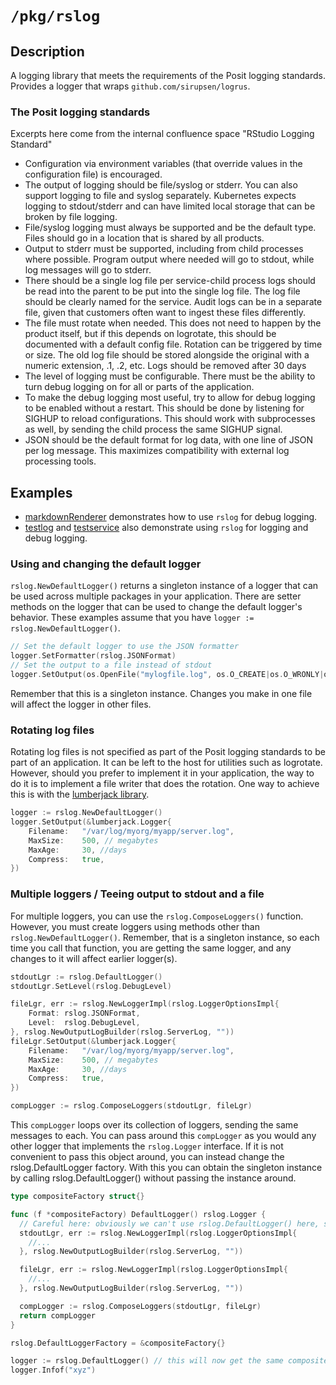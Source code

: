 # `/pkg/rslog`

## Description

A logging library that meets the requirements of the Posit logging standards.
Provides a logger that wraps `github.com/sirupsen/logrus`.

### The Posit logging standards

Excerpts here come from the internal confluence space "RStudio Logging Standard"

* Configuration via environment variables (that override values in the configuration file) is encouraged.
* The output of logging should be file/syslog or stderr.  You can also support logging to file and syslog separately.
  Kubernetes expects logging to stdout/stderr and can have limited local storage that can be broken by file logging.
* File/syslog logging must always be supported and be the default type. Files should go in a location that is shared
  by all products.
* Output to stderr must be supported, including from child processes where possible. Program output where needed will
  go to stdout, while log messages will go to stderr.
* There should be a single log file per service-child process logs should be read into the parent to be put into the
  single log file. The log file should be clearly named for the service. Audit logs can be in a separate file, given
  that customers often want to ingest these files differently.
* The file must rotate when needed. This does not need to happen by the product itself, but if this depends on
  logrotate, this should be documented with a default config file. Rotation can be triggered by time or size. The old
  log file should be stored alongside the original with a numeric extension, .1, .2, etc. Logs should be removed after
  30 days
* The level of logging must be configurable. There must be the ability to turn debug logging on for all or parts of the
  application.
* To make the debug logging most useful, try to allow for debug logging to be enabled without a restart. This should be
  done by listening for SIGHUP to reload configurations. This should work with subprocesses as well, by sending the
  child process the same SIGHUP signal.
* JSON should be the default format for log data, with one line of JSON per log message. This maximizes compatibility
  with external log processing tools.

## Examples

- [markdownRenderer](../../examples/cmd/markdownRenderer/README.md) 
  demonstrates how to use `rslog` for debug logging.
- [testlog](../../examples/cmd/testlog) and
  [testservice](../../examples/cmd/testservice) also
  demonstrate using `rslog` for logging and debug logging.

### Using and changing the default logger

`rslog.NewDefaultLogger()` returns a singleton instance of a logger that can be used across multiple packages in your
application. There are setter methods on the logger that can be used to change the default logger's behavior. These
examples assume that you have `logger := rslog.NewDefaultLogger()`.

```go
// Set the default logger to use the JSON formatter
logger.SetFormatter(rslog.JSONFormat)
// Set the output to a file instead of stdout
logger.SetOutput(os.OpenFile("mylogfile.log", os.O_CREATE|os.O_WRONLY|os.O_APPEND, 0666))
```

Remember that this is a singleton instance. Changes you make in one file will affect the logger in other files.

### Rotating log files

Rotating log files is not specified as part of the Posit logging standards to be part of an application.
It can be left to the host for utilities such as logrotate. However, should you prefer to implement it in
your application, the way to do it is to implement a file writer that does the rotation. One way to achieve
this is with the [lumberjack library](https://github.com/natefinch/lumberjack).

```go
logger := rslog.NewDefaultLogger()
logger.SetOutput(&lumberjack.Logger{
	Filename:   "/var/log/myorg/myapp/server.log",
	MaxSize:    500, // megabytes
	MaxAge:     30, //days
	Compress:   true,
})
```

### Multiple loggers / Teeing output to stdout and a file

For multiple loggers, you can use the `rslog.ComposeLoggers()` function. However, you must create loggers using methods
other than `rslog.NewDefaultLogger()`. Remember, that is a singleton instance, so each time you call that function, you
are getting the same logger, and any changes to it will affect earlier logger(s).

```go
stdoutLgr := rslog.DefaultLogger()
stdoutLgr.SetLevel(rslog.DebugLevel)

fileLgr, err := rslog.NewLoggerImpl(rslog.LoggerOptionsImpl{
    Format: rslog.JSONFormat,
    Level:  rslog.DebugLevel,
}, rslog.NewOutputLogBuilder(rslog.ServerLog, ""))
fileLgr.SetOutput(&lumberjack.Logger{
	Filename:   "/var/log/myorg/myapp/server.log",
	MaxSize:    500, // megabytes
	MaxAge:     30, //days
	Compress:   true,
})

compLogger := rslog.ComposeLoggers(stdoutLgr, fileLgr)
```

This `compLogger` loops over its collection of loggers, sending the same messages to each. You can pass around this
`compLogger` as you would any other logger that implements the `rslog.Logger` interface. If it is not convenient to pass
this object around, you can instead change the rslog.DefaultLogger factory. With this you can obtain the singleton instance
by calling rslog.DefaultLogger() without passing the instance around.

```go
type compositeFactory struct{}

func (f *compositeFactory) DefaultLogger() rslog.Logger {
  // Careful here: obviously we can't use rslog.DefaultLogger() here, since we are redefining it
  stdoutLgr, err := rslog.NewLoggerImpl(rslog.LoggerOptionsImpl{
    //...
  }, rslog.NewOutputLogBuilder(rslog.ServerLog, ""))

  fileLgr, err := rslog.NewLoggerImpl(rslog.LoggerOptionsImpl{
    //...
  }, rslog.NewOutputLogBuilder(rslog.ServerLog, ""))

  compLogger := rslog.ComposeLoggers(stdoutLgr, fileLgr)
  return compLogger
}

rslog.DefaultLoggerFactory = &compositeFactory{}

logger := rslog.DefaultLogger() // this will now get the same composite logger instance everywhere
logger.Infof("xyz")
```
